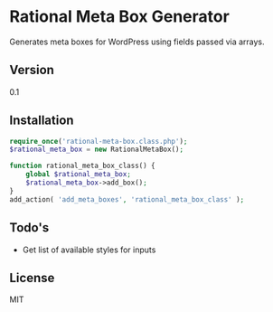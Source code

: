 # Rational Meta Box Generator

Generates meta boxes for WordPress using fields passed via arrays.

## Version
0.1


## Installation

```php
require_once('rational-meta-box.class.php');
$rational_meta_box = new RationalMetaBox();

function rational_meta_box_class() {
	global $rational_meta_box;
	$rational_meta_box->add_box();
}
add_action( 'add_meta_boxes', 'rational_meta_box_class' );
```

## Todo's

* Get list of available styles for inputs

## License

MIT
